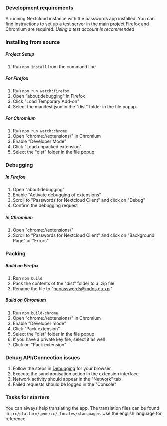 ### Development requirements
A running Nextcloud instance with the passwords app installed.
You can find instructions to set up a test server in the [main project](https://github.com/marius-wieschollek/passwords)
Firefox and Chromium are required.
_Using a test account is recommended_



### Installing from source
##### Project Setup
1. Run `npm install` from the command line

##### For Firefox
1. Run `npm run watch:firefox`
2. Open "about:debugging" in Firefox
3. Click "Load Temporary Add-on"
4. Select the manifest.json in the "dist" folder in the file popup.

##### For Chromium
1. Run `npm run watch:chrome`
2. Open "chrome://extensions/" in Chromium
3. Enable "Developer Mode"
4. Click "Load unpacked extension"
5. Select the "dist" folder in the file popup



### Debugging
##### In Firefox
1. Open "about:debugging"
2. Enable "Activate debugging of extensions"
3. Scroll to "Passwords for Nextcloud Client" and click on "Debug"
4. Confirm the debugging request

##### In Chromium
1. Open "chrome://extensions/"
2. Scroll to "Passwords for Nextcloud Client" and click on "Background Page" or "Errors"



### Packing
##### Build on Firefox
1. Run `npm build`
2. Pack the contents of the "dist" folder to a .zip file
3. Rename the file to "ncpasswords@mdns.eu.xpi"

##### Build on Chromium
1. Run `npm build-chrome`
2. Open "chrome://extensions/" in Chromium 
3. Enable "Developer mode"
4. Click "Pack extension"
5. Select the "dist" folder in the file popup
6. If you have a private key file, select it as well
7. Click on "Pack extension"



### Debug API/Connection issues
1. Follow the steps in [Debugging](#debugging) for your browser
2. Execute the synchronisation action in the extension interface
3. Network activity should appear in the "Network" tab
4. Failed requests should be logged in the "Console"



### Tasks for starters
You can always help translating the app.
The translation files can be found in `src/platform/generic/_locales/<language>`.
Use the english language for reference.